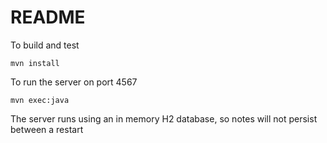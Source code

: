# README
To build and test

    mvn install

To run the server on port 4567
	
	mvn exec:java

The server runs using an in memory H2 database, so notes will not persist between a restart

